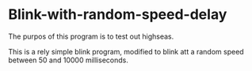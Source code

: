 # Blink-with-random-speed-delay
The purpos of this program is to test out highseas.

This is a rely simple blink program, modified to blink att a random speed between 50 and 10000 milliseconds.
